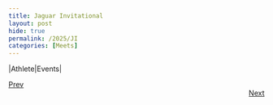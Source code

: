 ```yaml
---
title: Jaguar Invitational
layout: post
hide: true
permalink: /2025/JI
categories: [Meets]
---
```


|Athlete|Events|


<div style="text-align: left"> <a href="{{site.baseurl}}/2025/AI">Prev</a></div> 
<div style="text-align: right"> <a href="{{site.baseurl}}/2025/MSR">Next</a></div>
